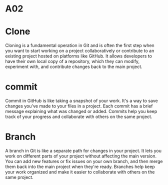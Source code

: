 # A02
# Clone
Cloning is a fundamental operation in Git and is often the first step when you want to start working on a project collaboratively or contribute to an existing project hosted on platforms like GitHub. It allows developers to have their own local copy of a repository, which they can modify, experiment with, and contribute changes back to the main project.

# commit
Commit in GitHub is like taking a snapshot of your work. It's a way to save changes you've made to your files in a project. Each commit has a brief message explaining what was changed or added. Commits help you keep track of your progress and collaborate with others on the same project.


# Branch
A branch in Git is like a separate path for changes in your project. It lets you work on different parts of your project without affecting the main version. You can add new features or fix issues on your own branch, and then merge them back into the main project when they're ready. Branches help keep your work organized and make it easier to collaborate with others on the same project.

